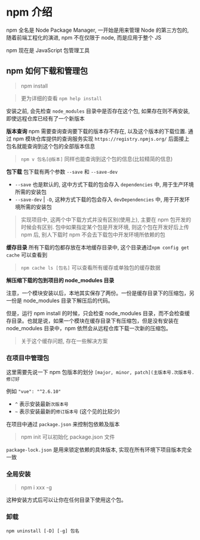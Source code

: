 # npm 介绍

npm 全名是 Node Package Manager, 一开始是用来管理 Node 的第三方包的, 随着前端工程化的演进, npm 不在仅限于 node, 而是应用于整个 JS

npm 现在是 JavaScript 包管理工具

## npm 如何下载和管理包

> npm install

> 更为详细的查看 `npm help install`

安装之前, 会先检查 `node_modules` 目录中是否存在这个包, 如果存在则不再安装, 即使远程仓库已经有了一个新版本

**版本查询**
npm 需要查询查询要下载的版本存不存在, 以及这个版本的下载位置.
通过 npm 模块仓库提供的查询服务实现 `https://registry.npmjs.org/` 后面接上包名就能查询到这个包的全部版本信息

> `npm v 包名[@版本]` 同样也能查询到这个包的信息(比较精简的信息)

**包下载**
包下载有两个参数 `--save` 和 `--save-dev`

- `--save` 也是默认的, 这中方式下载的包会存入 `dependencies` 中, 用于生产环境所需的安装包
- `--save-dev` | `-D`, 这种方式下载的包会存入 `devDependencies` 中, 用于开发环境所需的安装包

> 实现项目中, 这两个中下载方式并没有区别(使用上), 主要在 npm 包开发的时候会有区别. 包中如果指定某个包是开发环境, 则这个包在开发好后上传 npm 后, 别人下载时 npm 不会去下载包中开发环境所依赖的包

**缓存目录**
所有下载的包都存放在本地缓存目录中, 这个目录通过`npm config get cache` 可以查看到

> `npm cache ls [包名]` 可以查看所有缓存或单独包的缓存数据

**解压缩下载的包到项目的 node_modules 目录**

注意，一个模块安装以后，本地其实保存了两份。一份是缓存目录下的压缩包，另一份是 node_modules 目录下解压后的代码。

但是，运行 npm install 的时候，只会检查 node_modules 目录，而不会检查缓存目录。也就是说，如果一个模块在缓存目录下有压缩包，但是没有安装在 node_modules 目录中，npm 依然会从远程仓库下载一次新的压缩包。

> 关于这个缓存问题, 存在一些解决方案

### 在项目中管理包

这里需要先说一下 npm 包版本的划分 `[major, minor, patch](主版本号.次版本号.修订好`

例如 `"vue": "^2.6.10"`

- `^` 表示安装最新`次版本号`
- `~` 表示安装最新的`修订版本号` (这个见的比较少)

在项目中通过 `package.json` 来控制包依赖及版本

> npm init 可以初始化 package.json 文件

`package-lock.json` 是用来锁定依赖的具体版本, 实现在所有环境下项目版本完全一致

### 全局安装

> npm i xxx -g

这种安装方式后可以让你在任何目录下使用这个包。

### 卸载

`npm uninstall [-D] [-g] 包名`


